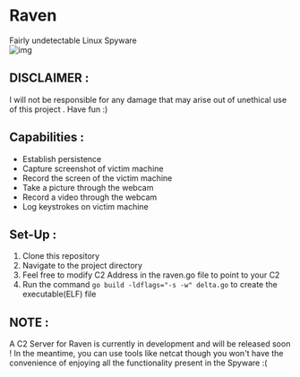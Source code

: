 # Raven
Fairly undetectable Linux Spyware \
![img](https://github.com/nemzyxt/Raven/blob/main/scrshot/fud.png?raw=true)

## DISCLAIMER :
I will not be responsible for any damage that may arise out of unethical use of this project . Have fun :)

## Capabilities :
- Establish persistence
- Capture screenshot of victim machine
- Record the screen of the victim machine
- Take a picture through the webcam
- Record a video through the webcam
- Log keystrokes on victim machine

## Set-Up :
1. Clone this repository
2. Navigate to the project directory
3. Feel free to modify C2 Address in the raven.go file to point to your C2
4. Run the command ```go build -ldflags="-s -w" delta.go``` to create the executable(ELF) file

## NOTE :
A C2 Server for Raven is currently in development and will be released soon !
In the meantime, you can use tools like netcat though you won't have the convenience of enjoying all the functionality present in the Spyware :(